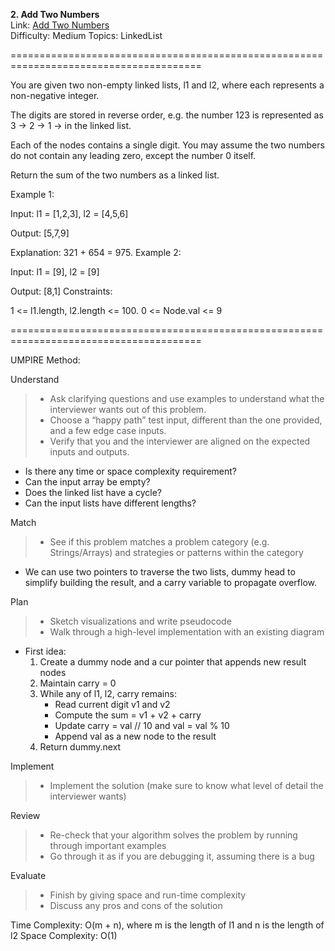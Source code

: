 **2. Add Two Numbers**  
Link: [Add Two Numbers](https://neetcode.io/problems/add-two-numbers?list=neetcode150)  
Difficulty: Medium
Topics: LinkedList

=======================================================================================

You are given two non-empty linked lists, l1 and l2, where each represents a non-negative integer.

The digits are stored in reverse order, e.g. the number 123 is represented as 3 -> 2 -> 1 -> in the linked list.

Each of the nodes contains a single digit. You may assume the two numbers do not contain any leading zero, except the number 0 itself.

Return the sum of the two numbers as a linked list.

Example 1:

Input: l1 = [1,2,3], l2 = [4,5,6]

Output: [5,7,9]

Explanation: 321 + 654 = 975.
Example 2:

Input: l1 = [9], l2 = [9]

Output: [8,1]
Constraints:

1 <= l1.length, l2.length <= 100.
0 <= Node.val <= 9

=======================================================================================

UMPIRE Method:

Understand
> - Ask clarifying questions and use examples to understand what the interviewer wants out of this problem.
> - Choose a “happy path” test input, different than the one provided, and a few edge case inputs.
> - Verify that you and the interviewer are aligned on the expected inputs and outputs.
- Is there any time or space complexity requirement?
- Can the input array be empty?
- Does the linked list have a cycle?
- Can the input lists have different lengths?
    
Match
> - See if this problem matches a problem category (e.g. Strings/Arrays) and strategies or patterns within the category
- We can use two pointers to traverse the two lists, dummy head to simplify building the result, and a carry variable to propagate overflow.
  
Plan
> - Sketch visualizations and write pseudocode
> - Walk through a high-level implementation with an existing diagram
- First idea:
  1. Create a dummy node and a cur pointer that appends new result nodes
  2. Maintain carry = 0
  3. While any of l1, l2, carry remains:
     - Read current digit v1 and v2
     - Compute the sum = v1 + v2 + carry
     - Update carry = val // 10 and val = val % 10
     - Append val as a new node to the result
  4. Return dummy.next
  
Implement
> - Implement the solution (make sure to know what level of detail the interviewer wants)

Review
> - Re-check that your algorithm solves the problem by running through important examples
> - Go through it as if you are debugging it, assuming there is a bug

Evaluate
> - Finish by giving space and run-time complexity
> - Discuss any pros and cons of the solution

Time Complexity: O(m + n), where m is the length of l1 and n is the length of l2
Space Complexity: O(1)
